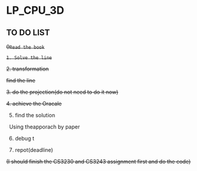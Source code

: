 # LP_CPU_3D

## TO DO LIST


~~0`Read the book`~~

~~`1. Solve the line`~~

~~2. transformation~~

~~find the line~~


~~3. do the projection(do not need to do it now)~~

~~4. achieve the Oracale~~


5. find the solution

   Using theapporach by paper

6. debug t

7. repot(deadline)


~~(I should finish the CS3230 and CS3243 assignment first and do the code)~~
